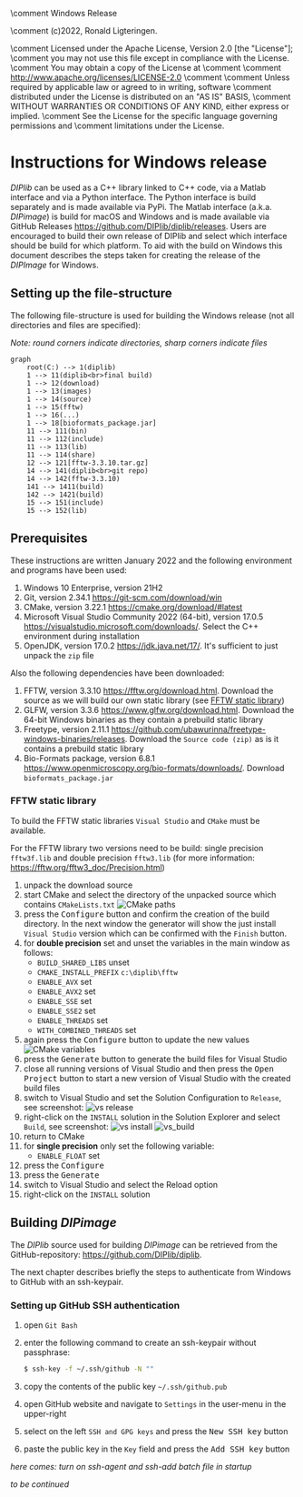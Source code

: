 \comment Windows Release

\comment (c)2022, Ronald Ligteringen.

\comment Licensed under the Apache License, Version 2.0 [the "License"];
\comment you may not use this file except in compliance with the License.
\comment You may obtain a copy of the License at
\comment
\comment    http://www.apache.org/licenses/LICENSE-2.0
\comment
\comment Unless required by applicable law or agreed to in writing, software
\comment distributed under the License is distributed on an "AS IS" BASIS,
\comment WITHOUT WARRANTIES OR CONDITIONS OF ANY KIND, either express or implied.
\comment See the License for the specific language governing permissions and
\comment limitations under the License.

# Instructions for Windows release

*DIPlib* can be used as a C++ library linked to C++ code, via a Matlab interface and via a Python interface. The Python interface is build separately and is made available via PyPi. The Matlab interface (a.k.a. *DIPimage*) is build for macOS and Windows and is made available via GitHub Releases <https://github.com/DIPlib/diplib/releases>. Users are encouraged to build their own release of DIPlib and select which interface should be build for which platform. To aid with the build on Windows this document describes the steps taken for creating the release of the *DIPImage* for Windows.

## Setting up the file-structure

The following file-structure is used for building the Windows release (not all directories and files are specified):

*Note: round corners indicate directories, sharp corners indicate files*

```mermaid
graph
    root(C:) --> 1(diplib)
    1 --> 11(diplib<br>final build)
    1 --> 12(download)
    1 --> 13(images)
    1 --> 14(source)
    1 --> 15(fftw)
    1 --> 16(...)
    1 --> 18[bioformats_package.jar]
    11 --> 111(bin)
    11 --> 112(include)
    11 --> 113(lib)
    11 --> 114(share)
    12 --> 121[fftw-3.3.10.tar.gz]
    14 --> 141(diplib<br>git repo)
    14 --> 142(fftw-3.3.10)
    141 --> 1411(build)
    142 --> 1421(build)
    15 --> 151(include)
    15 --> 152(lib)

```

## Prerequisites

These instructions are written January 2022 and the following environment and programs have been used:

1. Windows 10 Enterprise, version 21H2
1. Git, version 2.34.1 <https://git-scm.com/download/win>
1. CMake, version 3.22.1 <https://cmake.org/download/#latest>
1. Microsoft Visual Studio Community 2022 (64-bit), version 17.0.5 <https://visualstudio.microsoft.com/downloads/>. Select the C++ environment during installation
1. OpenJDK, version 17.0.2 <https://jdk.java.net/17/>. It's sufficient to just unpack the `zip` file

Also the following dependencies have been downloaded:

1. FFTW, version 3.3.10 <https://fftw.org/download.html>. Download the source as we will build our own static library (see [FFTW static library](#fftw-static-library))
1. GLFW, version 3.3.6 <https://www.glfw.org/download.html>. Download the 64-bit Windows binaries as they contain a prebuild static library
1. Freetype, version 2.11.1 <https://github.com/ubawurinna/freetype-windows-binaries/releases>. Download the `Source code (zip)` as is it contains a prebuild static library
1. Bio-Formats package, version 6.8.1 <https://www.openmicroscopy.org/bio-formats/downloads/>. Download `bioformats_package.jar`

### FFTW static library

To build the FFTW static libraries `Visual Studio` and `CMake` must be available.

For the FFTW library two versions need to be build: single precision `fftw3f.lib` and double precision `fftw3.lib` (for more information: <https://fftw.org/fftw3_doc/Precision.html>)

1. unpack the download source
1. start CMake and select the directory of the unpacked source which contains `CMakeLists.txt`
  ![CMake paths](cmake_paths.PNG)
1. press the <kbd>Configure</kbd> button and confirm the creation of the build directory. In the next window the generator will show the just install `Visual Studio` version which can be confirmed with the `Finish` button.
1. for **double precision** set and unset the variables in the main window as follows:
   - `BUILD_SHARED_LIBS` unset
   - `CMAKE_INSTALL_PREFIX` `c:\diplib\fftw`
   - `ENABLE_AVX` set
   - `ENABLE_AVX2` set
   - `ENABLE_SSE` set
   - `ENABLE_SSE2` set
   - `ENABLE_THREADS` set
   - `WITH_COMBINED_THREADS` set
1. again press the <kbd>Configure</kbd> button to update the new values
  ![CMake variables](cmake_variables.PNG)
1. press the <kbd>Generate</kbd> button to generate the build files for Visual Studio
1. close all running versions of Visual Studio and then press the <kbd>Open Project</kbd> button to start a new version of Visual Studio with the created build files
1. switch to Visual Studio and set the Solution Configuration to `Release`, see screenshot:
  ![vs release](vs_release.PNG)
1. right-click on the `INSTALL` solution in the Solution Explorer and select `Build`, see screenshot:
  ![vs install](vs_install.PNG)
  ![vs_build](vs_build.PNG)
1. return to CMake
1. for **single precision** only set the following variable:
   - `ENABLE_FLOAT` set
1. press the <kbd>Configure</kbd>
1. press the <kbd>Generate</kbd>
1. switch to Visual Studio and select the Reload option
1. right-click on the `INSTALL` solution

## Building *DIPimage*

The *DIPlib* source used for building *DIPimage* can be retrieved from the GitHub-repository: <https://github.com/DIPlib/diplib>.

The next chapter describes briefly the steps to authenticate from Windows to GitHub with an ssh-keypair.

### Setting up GitHub SSH authentication

1. open `Git Bash`
1. enter the following command to create an ssh-keypair without passphrase:

   ```bash
   $ ssh-key -f ~/.ssh/github -N ""
   ```

3. copy the contents of the public key `~/.ssh/github.pub`
1. open GitHub website and navigate to `Settings` in the user-menu in the upper-right
1. select on the left `SSH and GPG keys` and press the <kbd>New SSH key</kbd> button
1. paste the public key in the `Key` field and press the <kbd>Add SSH key</kbd> button

*here comes: turn on ssh-agent and ssh-add batch file in startup*

*to be continued*